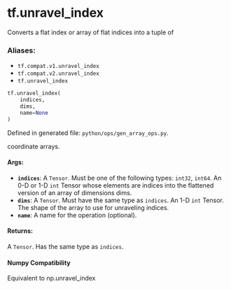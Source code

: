 <div itemscope itemtype="http://developers.google.com/ReferenceObject">
<meta itemprop="name" content="tf.unravel_index" />
<meta itemprop="path" content="Stable" />
</div>

# tf.unravel_index

Converts a flat index or array of flat indices into a tuple of

### Aliases:

* `tf.compat.v1.unravel_index`
* `tf.compat.v2.unravel_index`
* `tf.unravel_index`

``` python
tf.unravel_index(
    indices,
    dims,
    name=None
)
```



Defined in generated file: `python/ops/gen_array_ops.py`.

<!-- Placeholder for "Used in" -->

coordinate arrays.



#### Args:


* <b>`indices`</b>: A `Tensor`. Must be one of the following types: `int32`, `int64`.
  An 0-D or 1-D `int` Tensor whose elements are indices into the
  flattened version of an array of dimensions dims.
* <b>`dims`</b>: A `Tensor`. Must have the same type as `indices`.
  An 1-D `int` Tensor. The shape of the array to use for unraveling
  indices.
* <b>`name`</b>: A name for the operation (optional).


#### Returns:

A `Tensor`. Has the same type as `indices`.


#### Numpy Compatibility
Equivalent to np.unravel_index

